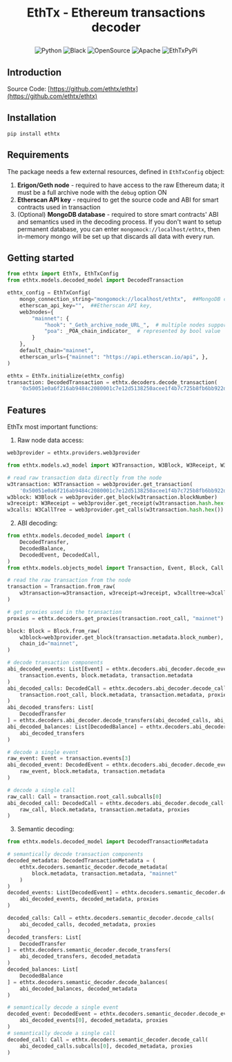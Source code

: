 <h1 align='center' style='border-bottom: none'>
  <p>EthTx - Ethereum transactions decoder </p>
</h1>

<p align="center">
<a target="_blank">
    <img src="https://img.shields.io/badge/Made%20with-Python-1f425f.svg" alt="Python">
</a>
<a target="_blank">
    <img src="https://img.shields.io/badge/code%20style-black-000000.svg" alt="Black">
</a>
<a target="_blank">
    <img src="https://badgen.net/badge/Open%20Source%20%3F/Yes%21/blue?icon=github" alt="OpenSource">
</a>
<a target="_blank">
    <img src="https://img.shields.io/badge/License-Apache%202.0-blue.svg" alt="Apache">
</a>
<a target="_blank">
    <img src="https://img.shields.io/pypi/v/EthTx?label=pypi%20package" alt="EthTxPyPi">
</a>
</p>

## Introduction

Source Code: [https://github.com/ethtx/ethtx](https://github.com/ethtx/ethtx)

## Installation

```shell
pip install ethtx
```

## Requirements

The package needs a few external resources, defined in `EthTxConfig` object:

1. **Erigon/Geth node** - required to have access to the raw Ethereum data; it must be a full archive node with
   the `debug` option ON
2. **Etherscan API key** - required to get the source code and ABI for smart contracts used in transaction
3. (Optional) **MongoDB database** - required to store smart contracts' ABI and semantics used in the decoding process.
   If you don't want to setup permanent database, you can enter `mongomock://localhost/ethtx`, then in-memory mongo will be
   set up that discards all data with every run.

## Getting started

```python
from ethtx import EthTx, EthTxConfig
from ethtx.models.decoded_model import DecodedTransaction

ethtx_config = EthTxConfig(
    mongo_connection_string="mongomock://localhost/ethtx",  ##MongoDB connection string,
    etherscan_api_key="",  ##Etherscan API key,
    web3nodes={
        "mainnet": {
            "hook": "_Geth_archive_node_URL_",  # multiple nodes supported, separate them with comma
            "poa": _POA_chain_indicator_  # represented by bool value
        }
    },
    default_chain="mainnet",
    etherscan_urls={"mainnet": "https://api.etherscan.io/api", },
)

ethtx = EthTx.initialize(ethtx_config)
transaction: DecodedTransaction = ethtx.decoders.decode_transaction(
    '0x50051e0a6f216ab9484c2080001c7e12d5138250acee1f4b7c725b8fb6bb922d')
```

## Features

EthTx most important functions:

1. Raw node data access:

```python
web3provider = ethtx.providers.web3provider

from ethtx.models.w3_model import W3Transaction, W3Block, W3Receipt, W3CallTree

# read raw transaction data directly from the node
w3transaction: W3Transaction = web3provider.get_transaction(
    '0x50051e0a6f216ab9484c2080001c7e12d5138250acee1f4b7c725b8fb6bb922d')
w3block: W3Block = web3provider.get_block(w3transaction.blockNumber)
w3receipt: W3Receipt = web3provider.get_receipt(w3transaction.hash.hex())
w3calls: W3CallTree = web3provider.get_calls(w3transaction.hash.hex())
```

2. ABI decoding:

```python
from ethtx.models.decoded_model import (
    DecodedTransfer,
    DecodedBalance,
    DecodedEvent, DecodedCall,
)
from ethtx.models.objects_model import Transaction, Event, Block, Call

# read the raw transaction from the node
transaction = Transaction.from_raw(
    w3transaction=w3transaction, w3receipt=w3receipt, w3calltree=w3calls
)

# get proxies used in the transaction
proxies = ethtx.decoders.get_proxies(transaction.root_call, "mainnet")

block: Block = Block.from_raw(
    w3block=web3provider.get_block(transaction.metadata.block_number),
    chain_id="mainnet",
)

# decode transaction components
abi_decoded_events: List[Event] = ethtx.decoders.abi_decoder.decode_events(
    transaction.events, block.metadata, transaction.metadata
)
abi_decoded_calls: DecodedCall = ethtx.decoders.abi_decoder.decode_calls(
    transaction.root_call, block.metadata, transaction.metadata, proxies
)
abi_decoded_transfers: List[
    DecodedTransfer
] = ethtx.decoders.abi_decoder.decode_transfers(abi_decoded_calls, abi_decoded_events)
abi_decoded_balances: List[DecodedBalance] = ethtx.decoders.abi_decoder.decode_balances(
    abi_decoded_transfers
)

# decode a single event
raw_event: Event = transaction.events[3]
abi_decoded_event: DecodedEvent = ethtx.decoders.abi_decoder.decode_event(
    raw_event, block.metadata, transaction.metadata
)

# decode a single call
raw_call: Call = transaction.root_call.subcalls[0]
abi_decoded_call: DecodedCall = ethtx.decoders.abi_decoder.decode_call(
    raw_call, block.metadata, transaction.metadata, proxies
)
```

3. Semantic decoding:

```python
from ethtx.models.decoded_model import DecodedTransactionMetadata

# semantically decode transaction components
decoded_metadata: DecodedTransactionMetadata = (
    ethtx.decoders.semantic_decoder.decode_metadata(
        block.metadata, transaction.metadata, "mainnet"
    )
)
decoded_events: List[DecodedEvent] = ethtx.decoders.semantic_decoder.decode_events(
    abi_decoded_events, decoded_metadata, proxies
)

decoded_calls: Call = ethtx.decoders.semantic_decoder.decode_calls(
    abi_decoded_calls, decoded_metadata, proxies
)
decoded_transfers: List[
    DecodedTransfer
] = ethtx.decoders.semantic_decoder.decode_transfers(
    abi_decoded_transfers, decoded_metadata
)
decoded_balances: List[
    DecodedBalance
] = ethtx.decoders.semantic_decoder.decode_balances(
    abi_decoded_balances, decoded_metadata
)

# semantically decode a single event
decoded_event: DecodedEvent = ethtx.decoders.semantic_decoder.decode_event(
    abi_decoded_events[0], decoded_metadata, proxies
)
# semantically decode a single call
decoded_call: Call = ethtx.decoders.semantic_decoder.decode_call(
    abi_decoded_calls.subcalls[0], decoded_metadata, proxies
)
```
